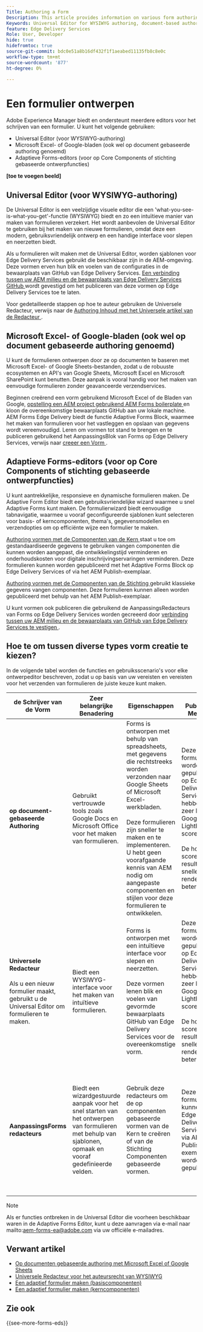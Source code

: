 ```yaml
---
Title: Authoring a Form
Description: This article provides information on various form authoring platforms, including the Universal Editor, document-based authoring, and Adaptive Forms editors (Core Components and Foundation Components).
Keywords: Universal Editor for WYSIWYG authoring, document-based authoring, Adaptive Forms editors, Adaptive Forms editors for Core Components authoring, Adaptive Forms editors for Foundation Components authoring
feature: Edge Delivery Services
Role: User, Developer
hide: true
hidefromtoc: true
source-git-commit: bdc0e51a8b16df432f1f1aeabed11135fb8c8e0c
workflow-type: tm+mt
source-wordcount: '877'
ht-degree: 0%

---
```



# Een formulier ontwerpen

Adobe Experience Manager biedt en ondersteunt meerdere editors voor het schrijven van een formulier. U kunt het volgende gebruiken:
* Universal Editor (voor WYSIWYG-authoring)
* Microsoft Excel- of Google-bladen (ook wel op document gebaseerde authoring genoemd)
* Adaptieve Forms-editors (voor op Core Components of stichting gebaseerde ontwerpfuncties)

**[toe te voegen beeld]**

## Universal Editor (voor WYSIWYG-authoring)

De Universal Editor is een veelzijdige visuele editor die een &#39;what-you-see-is-what-you-get&#39;-functie (WYSIWYG) biedt en zo een intuïtieve manier van maken van formulieren verzekert. Het wordt aanbevolen de Universal Editor te gebruiken bij het maken van nieuwe formulieren, omdat deze een modern, gebruiksvriendelijk ontwerp en een handige interface voor slepen en neerzetten biedt.

Als u formulieren wilt maken met de Universal Editor, worden sjablonen voor Edge Delivery Services gebruikt die beschikbaar zijn in de AEM-omgeving. Deze vormen erven hun blik en voelen van de configuraties in de bewaarplaats van GitHub van Edge Delivery Services. [ Een verbinding tussen uw AEM milieu en de bewaarplaats van Edge Delivery Services GitHub ](/help/edge/docs/forms/publishing-forms.md) wordt gevestigd om het publiceren van deze vormen op Edge Delivery Services toe te laten.

Voor gedetailleerde stappen op hoe te auteur gebruiken de Universele Redacteur, verwijs naar de [ Authoring Inhoud met het Universele artikel van de Redacteur ](https://experienceleague.adobe.com/en/docs/experience-manager-cloud-service/content/sites/authoring/universal-editor/authoring).

## Microsoft Excel- of Google-bladen (ook wel op document gebaseerde authoring genoemd)

U kunt de formulieren ontwerpen door ze op documenten te baseren met Microsoft Excel- of Google Sheets-bestanden, zodat u de robuuste ecosystemen en API&#39;s van Google Sheets, Microsoft Excel en Microsoft SharePoint kunt benutten. Deze aanpak is vooral handig voor het maken van eenvoudige formulieren zonder geavanceerde verzendservices.

Beginnen creërend een vorm gebruikend Microsoft Excel of de Bladen van Google, [ opstelling een AEM project gebruikend AEM Forms boilerplate ](/help/edge/docs/forms/tutorial.md#create-a-new-aem-project-pre-configured-with-adaptive-forms-block) en kloon de overeenkomstige bewaarplaats GitHub aan uw lokale machine. AEM Forms Edge Delivery biedt de functie Adaptive Forms Block, waarmee het maken van formulieren voor het vastleggen en opslaan van gegevens wordt vereenvoudigd. Leren om vormen tot stand te brengen en te publiceren gebruikend het AanpassingsBlok van Forms op Edge Delivery Services, verwijs naar [ creeer een Vorm ](/help/edge/docs/forms/create-forms.md).

## Adaptieve Forms-editors (voor op Core Components of stichting gebaseerde ontwerpfuncties)

U kunt aantrekkelijke, responsieve en dynamische formulieren maken. De Adaptive Form Editor biedt een gebruiksvriendelijke wizard waarmee u snel Adaptive Forms kunt maken. De formulierwizard biedt eenvoudige tabnavigatie, waarmee u vooraf geconfigureerde sjablonen kunt selecteren voor basis- of kerncomponenten, thema&#39;s, gegevensmodellen en verzendopties om op efficiënte wijze een formulier te maken.

[ Authoring vormen met de Componenten van de Kern ](/help/forms/creating-adaptive-form-core-components.md) staat u toe om gestandaardiseerde gegevens te gebruiken vangen componenten die kunnen worden aangepast, die ontwikkelingstijd verminderen en onderhoudskosten voor digitale inschrijvingservaringen verminderen. Deze formulieren kunnen worden gepubliceerd met het Adaptive Forms Block op Edge Delivery Services of via het AEM Publish-exemplaar.

[ Authoring vormen met de Componenten van de Stichting ](/help/forms/create-an-adaptive-form.md) gebruikt klassieke gegevens vangen componenten. Deze formulieren kunnen alleen worden gepubliceerd met behulp van het AEM Publish-exemplaar.

U kunt vormen ook publiceren die gebruikend de AanpassingsRedacteurs van Forms op Edge Delivery Services worden gecreeerd door [ verbinding tussen uw AEM milieu en de bewaarplaats van GitHub van Edge Delivery Services te vestigen ](/help/edge/docs/forms/publishing-forms.md).

## Hoe te om tussen diverse types vorm creatie te kiezen?

In de volgende tabel worden de functies en gebruiksscenario&#39;s voor elke ontwerpeditor beschreven, zodat u op basis van uw vereisten en vereisten voor het verzenden van formulieren de juiste keuze kunt maken.

| **de Schrijver van de Vorm** | **Zeer belangrijke Benadering** | **Eigenschappen** | **het Publiceren Methode** | **Gevallen van het Gebruik** |
|--------|-----------|-------|-------|------------------------------------------------|
| **op document-gebaseerde Authoring** | Gebruikt vertrouwde tools zoals Google Docs en Microsoft Office voor het maken van formulieren. | Forms is ontworpen met behulp van spreadsheets, met gegevens die rechtstreeks worden verzonden naar Google Sheets of Microsoft Excel-werkbladen. </br> </br> Deze formulieren zijn sneller te maken en te implementeren. U hebt geen voorafgaande kennis van AEM nodig om aangepaste componenten en stijlen voor deze formulieren te ontwikkelen. | Deze formulieren worden gepubliceerd op Edge Delivery Services en hebben een zeer hoge Google Lighthouse score. </br> </br> De hoge score resulteert in snellere rendering en betere SEO. | Deze formulieren zijn ideaal voor snelle prototypen of basisformulieren waarbij geavanceerde verzendservices niet nodig zijn. </br> </br> Deze zijn zeer geschikt voor enquêtes, registratieformulieren of feedbackformulieren die gegevensopslag in spreadsheets vereisen. Deze formulieren worden gepubliceerd op Edge Delivery-services |
| **Universele Redacteur** </br> </br> Als u een nieuw formulier maakt, gebruikt u de Universal Editor om formulieren te maken. | Biedt een WYSIWYG-interface voor het maken van intuïtieve formulieren. | Forms is ontworpen met een intuïtieve interface voor slepen en neerzetten. </br> </br> Deze vormen lenen blik en voelen van gevormde bewaarplaats GitHub van Edge Delivery Services voor de overeenkomstige vorm. | Deze formulieren worden gepubliceerd op Edge Delivery Services en hebben een zeer hoge Google Lighthouse score. </br> </br> De hoge score resulteert in snellere rendering en betere SEO. | Deze formulieren zijn ideaal om formulieren te maken voor Edge Delivery Service-sites en -pagina&#39;s. Deze formulierscenario&#39;s omvatten complexe formulieren, complexe workflows, aangepaste acties of integratie met externe systemen |
| **AanpassingsForms redacteurs** | Biedt een wizardgestuurde aanpak voor het snel starten van het ontwerpen van formulieren met behulp van sjablonen, opmaak en vooraf gedefinieerde velden. | Gebruik deze redacteurs om de op componenten gebaseerde vormen van de Kern te creëren of van de Stichting Componenten gebaseerde vormen. | Deze formulieren kunnen op Edge Delivery Services of via AEM Publish-exemplaren worden gepubliceerd. | Gebruik deze redacteurs om de op componenten gebaseerde vormen van de Kern te creëren of van de Stichting Componenten gebaseerde vormen. Ideaal voor scenario&#39;s met complexe formulieren, complexe workflows, aangepaste acties of integratie met externe systemen. |


>[!NOTE]
>
>
> Als er functies ontbreken in de Universal Editor die voorheen beschikbaar waren in de Adaptive Forms Editor, kunt u deze aanvragen via e-mail naar mailto:aem-forms-ea@adobe.com via uw officiële e-mailadres.

## Verwant artikel

* [Op documenten gebaseerde authoring met Microsoft Excel of Google Sheets](/help/edge/docs/forms/create-forms.md)
* [ Universele Redacteur voor het auteursrecht van WYSIWYG ](https://experienceleague.adobe.com/en/docs/experience-manager-cloud-service/content/edge-delivery/wysiwyg-authoring/authoring)
* [Een adaptief formulier maken (basiscomponenten)](/help/forms/creating-adaptive-form.md)
* [Een adaptief formulier maken (kerncomponenten)](/help/forms/create-an-adaptive-form.md)

## Zie ook

{{see-more-forms-eds}}